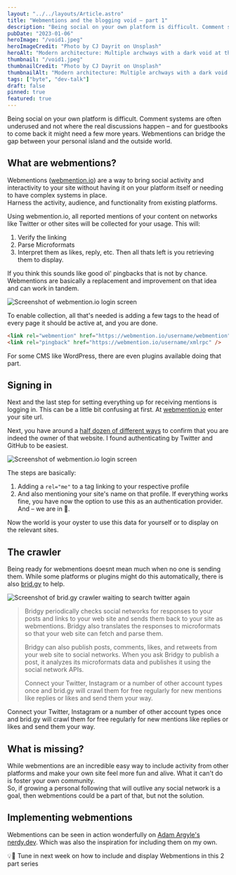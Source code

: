 ```yaml
---
layout: "../../layouts/Article.astro"
title: "Webmentions and the blogging void – part 1"
description: "Being social on your own platform is difficult. Comment systems are often underused and not where the real discussions happen – and for guestbooks to come back it might need a few more years. Webmentions can bridge the gap between your personal island and the outside world."
pubDate: "2023-01-06"
heroImage: "/void1.jpeg"
heroImageCredit: "Photo by CJ Dayrit on Unsplash"
heroAlt: "Modern architecture: Multiple archways with a dark void at the end."
thumbnail: "/void1.jpeg"
thumbnailCredit: "Photo by CJ Dayrit on Unsplash"
thumbnailAlt: "Modern architecture: Multiple archways with a dark void at the end."
tags: ["byte", "dev-talk"]
draft: false
pinned: true
featured: true
---
```

Being social on your own platform is difficult. Comment systems are often underused and not where the real discussions happen – and for guestbooks to come back it might need a few more years. Webmentions can bridge the gap between your personal island and the outside world.

## What are webmentions?

Webmentions ([webmention.io](https://webmention.io/)) are a way to bring social activity and interactivity to your site without having it on your platform itself or needing to have complex systems in place.  
Harness the <span class="text-transparent bg-clip-text bg-gradient-to-r from-pink-300 via-orange-300 to-red-400 font-semibold">activity, audience, and functionality from existing platforms</span>.

Using webmention.io, all reported mentions of your content on networks like Twitter or other sites will be collected for your usage. This will:
1. Verify the linking
2. Parse Microformats
3. Interpret them as likes, reply, etc.
Then all thats left is you retrieving them to display.

If you think this sounds like good ol' pingbacks that is not by chance. Webmentions are basically a replacement and improvement on that idea and can work in tandem.

![Screenshot of webmention.io login screen](/webmention1.png)

To enable collection, all that's needed is adding a few tags to the head of every page it should be active at, and you are done.

```html
<link rel="webmention" href="https://webmention.io/username/webmention" />
<link rel="pingback" href="https://webmention.io/username/xmlrpc" />
```

For some CMS like WordPress, there are even plugins available doing that part.

## Signing in

Next and the last step for setting everything up for receiving mentions is logging in. This can be a little bit confusing at first.
At [webmention.io](https://webmention.io/) enter your site url.

Next, you have around a [half dozen of different ways](https://indielogin.com/setup) to confirm that you are indeed the owner of that website.
I found authenticating by Twitter and GitHub to be easiest.

![Screenshot of webmention.io login screen](/webmention2.png)

The steps are basically:
1. Adding a `rel="me"` to a tag linking to your respective profile 
2. And also mentioning your site's name on that profile.
If everything works fine, you have now the option to use this as an authentication provider. And – <span class="text-transparent bg-clip-text bg-gradient-to-r from-pink-300 via-orange-300 to-red-400 font-semibold">we are in</span> 🥸.

Now the world is your oyster to use this data for yourself or to display on the relevant sites.

## The crawler

Being ready for webmentions doesnt mean much when no one is sending them. While some platforms or plugins might do this automatically, there is also [brid.gy](https://brid.gy/) to help.  

![Screenshot of brid.gy crawler waiting to search twitter again](/webmention3.png)

> Bridgy periodically checks social networks for responses to your posts and links to your web site and sends them back to your site as webmentions. Bridgy also translates the responses to microformats so that your web site can fetch and parse them.
>
> Bridgy can also publish posts, comments, likes, and retweets from your web site to social networks. When you ask Bridgy to publish a post, it analyzes its microformats data and publishes it using the social network APIs.
>
> Connect your Twitter, Instagram or a number of other account types once and brid.gy will crawl them for free regularly for new mentions like replies or likes and send them your way.

Connect your Twitter, Instagram or a number of other account types once and brid.gy will <span class="text-transparent bg-clip-text bg-gradient-to-r from-teal-300 via-blue-300 to-lime-400 font-semibold">crawl them for free regularly</span> for new mentions like replies or likes and send them your way.

## What is missing?

While webmentions are an incredible easy way to include activity from other platforms and make your own site feel more fun and alive. What it can't do is foster your own community.  
So, if growing a personal following that will outlive any social network is a goal, then webmentions could be a part of that, but not the solution.

## <span class="text-transparent bg-clip-text bg-gradient-to-r from-pink-300 via-orange-300 to-red-400 font-semibold">Implementing webmentions</span>

Webmentions can be seen in action wonderfully on [Adam Argyle's nerdy.dev](https://nerdy.dev/gradients-going-the-shorter-longer-increasing-or-decreasing-route#comments). Which was also the inspiration for including them on my own.  


💡🔧 <span class="text-transparent bg-clip-text bg-gradient-to-r from-pink-300 via-orange-300 to-red-400 font-semibold">Tune in next week on how to include and display Webmentions in this 2 part series</span>